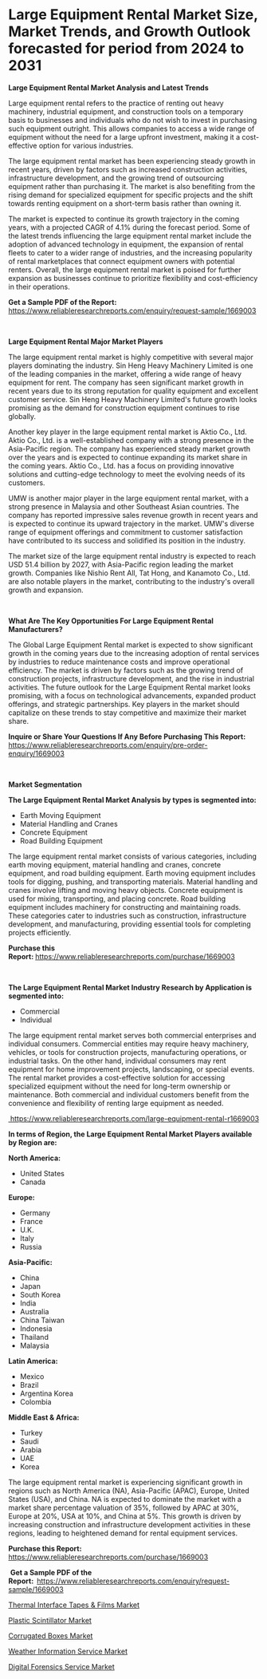 <p><h1>Large Equipment Rental Market Size, Market Trends, and Growth Outlook forecasted for period from 2024 to 2031</h1></p><p><strong>Large Equipment Rental Market Analysis and Latest Trends</strong></p>
<p><p>Large equipment rental refers to the practice of renting out heavy machinery, industrial equipment, and construction tools on a temporary basis to businesses and individuals who do not wish to invest in purchasing such equipment outright. This allows companies to access a wide range of equipment without the need for a large upfront investment, making it a cost-effective option for various industries.</p><p>The large equipment rental market has been experiencing steady growth in recent years, driven by factors such as increased construction activities, infrastructure development, and the growing trend of outsourcing equipment rather than purchasing it. The market is also benefiting from the rising demand for specialized equipment for specific projects and the shift towards renting equipment on a short-term basis rather than owning it.</p><p>The market is expected to continue its growth trajectory in the coming years, with a projected CAGR of 4.1% during the forecast period. Some of the latest trends influencing the large equipment rental market include the adoption of advanced technology in equipment, the expansion of rental fleets to cater to a wider range of industries, and the increasing popularity of rental marketplaces that connect equipment owners with potential renters. Overall, the large equipment rental market is poised for further expansion as businesses continue to prioritize flexibility and cost-efficiency in their operations.</p></p>
<p><strong>Get a Sample PDF of the Report:&nbsp;</strong> <a href="https://www.reliableresearchreports.com/enquiry/request-sample/1669003">https://www.reliableresearchreports.com/enquiry/request-sample/1669003</a></p>
<p>&nbsp;</p>
<p><strong>Large Equipment Rental Major Market Players</strong></p>
<p><p>The large equipment rental market is highly competitive with several major players dominating the industry. Sin Heng Heavy Machinery Limited is one of the leading companies in the market, offering a wide range of heavy equipment for rent. The company has seen significant market growth in recent years due to its strong reputation for quality equipment and excellent customer service. Sin Heng Heavy Machinery Limited's future growth looks promising as the demand for construction equipment continues to rise globally.</p><p>Another key player in the large equipment rental market is Aktio Co., Ltd. Aktio Co., Ltd. is a well-established company with a strong presence in the Asia-Pacific region. The company has experienced steady market growth over the years and is expected to continue expanding its market share in the coming years. Aktio Co., Ltd. has a focus on providing innovative solutions and cutting-edge technology to meet the evolving needs of its customers.</p><p>UMW is another major player in the large equipment rental market, with a strong presence in Malaysia and other Southeast Asian countries. The company has reported impressive sales revenue growth in recent years and is expected to continue its upward trajectory in the market. UMW's diverse range of equipment offerings and commitment to customer satisfaction have contributed to its success and solidified its position in the industry.</p><p>The market size of the large equipment rental industry is expected to reach USD 51.4 billion by 2027, with Asia-Pacific region leading the market growth. Companies like Nishio Rent All, Tat Hong, and Kanamoto Co., Ltd. are also notable players in the market, contributing to the industry's overall growth and expansion.</p></p>
<p>&nbsp;</p>
<p><strong>What Are The Key Opportunities For Large Equipment Rental Manufacturers?</strong></p>
<p><p>The Global Large Equipment Rental market is expected to show significant growth in the coming years due to the increasing adoption of rental services by industries to reduce maintenance costs and improve operational efficiency. The market is driven by factors such as the growing trend of construction projects, infrastructure development, and the rise in industrial activities. The future outlook for the Large Equipment Rental market looks promising, with a focus on technological advancements, expanded product offerings, and strategic partnerships. Key players in the market should capitalize on these trends to stay competitive and maximize their market share.</p></p>
<p><strong>Inquire or Share Your Questions If Any Before Purchasing This Report:</strong> <a href="https://www.reliableresearchreports.com/enquiry/pre-order-enquiry/1669003">https://www.reliableresearchreports.com/enquiry/pre-order-enquiry/1669003</a></p>
<p>&nbsp;</p>
<p><strong>Market Segmentation</strong></p>
<p><strong>The Large Equipment Rental Market Analysis by types is segmented into:</strong></p>
<p><ul><li>Earth Moving Equipment</li><li>Material Handling and Cranes</li><li>Concrete Equipment</li><li>Road Building Equipment</li></ul></p>
<p><p>The large equipment rental market consists of various categories, including earth moving equipment, material handling and cranes, concrete equipment, and road building equipment. Earth moving equipment includes tools for digging, pushing, and transporting materials. Material handling and cranes involve lifting and moving heavy objects. Concrete equipment is used for mixing, transporting, and placing concrete. Road building equipment includes machinery for constructing and maintaining roads. These categories cater to industries such as construction, infrastructure development, and manufacturing, providing essential tools for completing projects efficiently.</p></p>
<p><strong>Purchase this Report:&nbsp;</strong><a href="https://www.reliableresearchreports.com/purchase/1669003">https://www.reliableresearchreports.com/purchase/1669003</a></p>
<p>&nbsp;</p>
<p><strong>The Large Equipment Rental Market Industry Research by Application is segmented into:</strong></p>
<p><ul><li>Commercial</li><li>Individual</li></ul></p>
<p><p>The large equipment rental market serves both commercial enterprises and individual consumers. Commercial entities may require heavy machinery, vehicles, or tools for construction projects, manufacturing operations, or industrial tasks. On the other hand, individual consumers may rent equipment for home improvement projects, landscaping, or special events. The rental market provides a cost-effective solution for accessing specialized equipment without the need for long-term ownership or maintenance. Both commercial and individual customers benefit from the convenience and flexibility of renting large equipment as needed.</p></p>
<p><a href="https://www.reliableresearchreports.com/large-equipment-rental-r1669003">&nbsp;https://www.reliableresearchreports.com/large-equipment-rental-r1669003</a></p>
<p><strong>In terms of Region, the Large Equipment Rental Market Players available by Region are:</strong></p>
<p>
    <p> <strong> North America: </strong>
        <ul>
            <li>United States</li>
            <li>Canada</li>
        </ul>
        </p> 
    <p> <strong> Europe: </strong>
        <ul>
            <li>Germany</li>
            <li>France</li>
            <li>U.K.</li>
            <li>Italy</li>
            <li>Russia</li>
        </ul>
        </p> 
    <p> <strong> Asia-Pacific: </strong>
        <ul>
            <li>China</li>
            <li>Japan</li>
            <li>South Korea</li>
            <li>India</li>
            <li>Australia</li>
            <li>China Taiwan</li>
            <li>Indonesia</li>
            <li>Thailand</li>
            <li>Malaysia</li>
        </ul>
        </p> 
    <p> <strong> Latin America: </strong>
        <ul>
            <li>Mexico</li>
            <li>Brazil</li>
            <li>Argentina Korea</li>
            <li>Colombia</li>
        </ul>
        </p> 
    <p> <strong> Middle East & Africa: </strong>
        <ul>
            <li>Turkey</li>
            <li>Saudi</li>
            <li>Arabia</li>
            <li>UAE</li>
            <li>Korea</li>
        </ul>
    </p>
    </p>
<p><p>The large equipment rental market is experiencing significant growth in regions such as North America (NA), Asia-Pacific (APAC), Europe, United States (USA), and China. NA is expected to dominate the market with a market share percentage valuation of 35%, followed by APAC at 30%, Europe at 20%, USA at 10%, and China at 5%. This growth is driven by increasing construction and infrastructure development activities in these regions, leading to heightened demand for rental equipment services.</p></p>
<p><strong>Purchase this Report: </strong><a href="https://www.reliableresearchreports.com/purchase/1669003">https://www.reliableresearchreports.com/purchase/1669003</a></p>
<p>&nbsp;<strong>Get a Sample PDF of the Report:&nbsp;&nbsp;</strong><a href="https://www.reliableresearchreports.com/enquiry/request-sample/1669003">https://www.reliableresearchreports.com/enquiry/request-sample/1669003</a></p>
<p><strong></strong></p>
<p><p><a href="https://www.linkedin.com/pulse/thermal-interface-tapes-amp-films-market-size-reflecting-9zadf">Thermal Interface Tapes & Films Market</a></p><p><a href="https://www.linkedin.com/pulse/plastic-scintillator-market-size-growth-outlook-from-2024-vejbe">Plastic Scintillator Market</a></p><p><a href="https://issuu.com/reportprime-2/docs/corrugated-boxes-market-size-2030.pptx">Corrugated Boxes Market</a></p><p><a href="https://github.com/RebekaAnderson14/Market-Research-Report-List-1/blob/main/weather-information-service-market.md">Weather Information Service Market</a></p><p><a href="https://github.com/JeanneSawayn2023/Market-Research-Report-List-1/blob/main/digital-forensics-service-market.md">Digital Forensics Service Market</a></p></p>